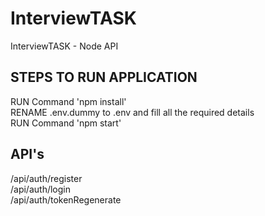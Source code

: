 # InterviewTASK
InterviewTASK - Node API <br />

## STEPS TO RUN APPLICATION <br />
RUN Command 'npm install' <br />
RENAME .env.dummy to .env and fill all the required details  <br />
RUN Command 'npm start' <br />

## API's
/api/auth/register <br />
/api/auth/login <br />
/api/auth/tokenRegenerate <br />



